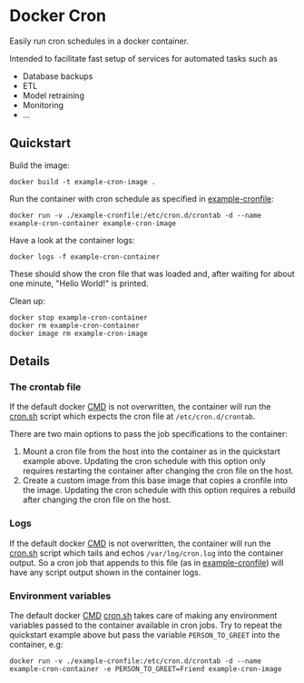 # Docker Cron

Easily run cron schedules in a docker container.

Intended to facilitate fast setup of services for automated tasks such as
- Database backups
- ETL
- Model retraining
- Monitoring
- ...

## Quickstart

Build the image:
```
docker build -t example-cron-image .
```

Run the container with cron schedule as specified in [example-cronfile](./example-cronfile):
```
docker run -v ./example-cronfile:/etc/cron.d/crontab -d --name example-cron-container example-cron-image
```

Have a look at the container logs:
```
docker logs -f example-cron-container
```
These should show the cron file that was loaded and, after waiting for about one minute, "Hello World!" is printed.

Clean up:
```
docker stop example-cron-container
docker rm example-cron-container
docker image rm example-cron-image
```

## Details

### The crontab file

If the default docker [CMD](https://docs.docker.com/engine/reference/builder/#cmd) is not overwritten, the container will run the
[cron.sh](./cron.sh) script which expects the cron file at `/etc/cron.d/crontab`.

There are two main options to pass the job specifications to the container:

1. Mount a cron file from the host into the container as in the quickstart example above. Updating the cron schedule with this
option only requires restarting the container after changing the cron file on the host.
2. Create a custom image from this base image that copies a cronfile into the image. Updating the cron schedule with this option
requires a rebuild after changing the cron file on the host.

### Logs

If the default docker [CMD](https://docs.docker.com/engine/reference/builder/#cmd) is not overwritten, the container will run the
[cron.sh](./cron.sh) script which tails and echos `/var/log/cron.log` into the container output.
So a cron job that appends to this file (as in [example-cronfile](./example-cronfile)) will have any script output shown in the
container logs.

### Environment variables

The default docker [CMD](https://docs.docker.com/engine/reference/builder/#cmd) [cron.sh](./cron.sh) takes care of making any environment variables
passed to the container available in cron jobs.
Try to repeat the quickstart example above but pass the variable `PERSON_TO_GREET` into the container, e.g:
```
docker run -v ./example-cronfile:/etc/cron.d/crontab -d --name example-cron-container -e PERSON_TO_GREET=Friend example-cron-image
```